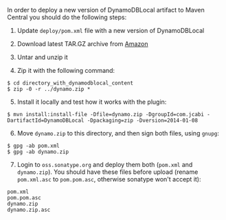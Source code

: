 In order to deploy a new version of DynamoDBLocal artifact to Maven Central you should do the following steps:

  1. Update `deploy/pom.xml` file with a new version of DynamoDBLocal

  2. Download latest TAR.GZ archive from [Amazon](http://docs.aws.amazon.com/amazondynamodb/latest/developerguide/Tools.DynamoDBLocal.html)

  3. Untar and unzip it

  4. Zip it with the following command:

```
$ cd directory_with_dynamodblocal_content
$ zip -0 -r ../dynamo.zip *
```

  5. Install it locally and test how it works with the plugin:

```
$ mvn install:install-file -Dfile=dynamo.zip -DgroupId=com.jcabi -DartifactId=DynamoDBLocal -Dpackaging=zip -Dversion=2014-01-08
```

  6. Move `dynamo.zip` to this directory, and then sign both files, using `gnupg`:

```
$ gpg -ab pom.xml
$ gpg -ab dynamo.zip
```

  7. Login to `oss.sonatype.org` and deploy them both (`pom.xml` and `dynamo.zip`). You should have these files before upload (rename `pom.xml.asc` to `pom.pom.asc`, otherwise sonatype won't accept it):

```
pom.xml
pom.pom.asc
dynamo.zip
dynamo.zip.asc
```
